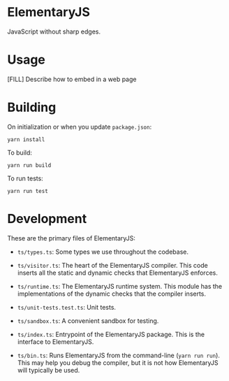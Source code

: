 # ElementaryJS

JavaScript without sharp edges.

# Usage

[FILL] Describe how to embed in a web page

# Building

On initialization or when you update `package.json`:

    yarn install

To build:

    yarn run build

To run tests:

    yarn run test

# Development

These are the primary files of ElementaryJS:

- `ts/types.ts`: Some types we use throughout the codebase.

- `ts/visitor.ts`: The heart of the ElementaryJS compiler. This code inserts
  all the static and dynamic checks that ElementaryJS enforces.

- `ts/runtime.ts`: The ElementaryJS runtime system. This module has the
  implementations of the dynamic checks that the compiler inserts.

- `ts/unit-tests.test.ts`: Unit tests.

- `ts/sandbox.ts`: A convenient sandbox for testing.

- `ts/index.ts`: Entrypoint of the ElementaryJS package. This is the interface to
  ElementaryJS.

- `ts/bin.ts`: Runs ElementaryJS from the command-line (`yarn run run`). This
  may help you debug the compiler, but it is not how ElementaryJS will typically
  be used.
